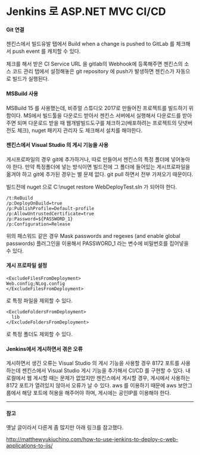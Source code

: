 # Jenkins 로 ASP.NET MVC CI/CD

#### Git 연결

젠킨스에서 빌드유발 탭에서 Build when a change is pushed to GitLab 를 체크해서
push event 를 캐치할 수 있다.

체크를 해서 받은 CI Service URL 을 gitlab의 Webhook에 등록해주면 젠킨스의 소스 코드 관리 탭에서 설정해놓은 git repository 에 push가 발생하면 젠킨스가 자동으로 빌드가 실행된다.

#### MSBuild 사용

MSBuild 15 를 사용했는데, 비쥬얼 스튜디오 2017로 만들어진 프로젝트를 빌드하기 위함이다. MS에서 빌드툴을 다운로드 받아서 젠킨스 서버에서 실행해서 다운로드를 받아주면 되며 다운로드 받을 때 웹개발빌드도구를 체크하고(배포하려는 프로젝트의 닷넷버전도 체크), nuget 패키지 관리자 도 체크해서 설치를 해야한다.

#### 젠킨스에서 Visual Studio 의 게시 기능을 사용

게시프로파일의 경우 git에 추가하거나, 따로 만들어서 젠킨스의 특정 폴더에 넣어놓아야 한다.
만약 특정폴더에 넣는 방식이면 빌드전에 그 폴더에 들어있는 게시프로파일을 옮겨야 하고 git에 추가된 경우는 별 문제 없다.
git pull 하면서 전부 가져오기 때문이다.

빌드전에 nuget 으로 C:\nuget restore WebDeployTest.sln 가 되어야 한다.

```
/t:ReBuild
/p:DeployOnBuild=true
/p:PublishProfile=Default-profile
/p:AllowUntrustedCertificate=true
/p:Password=${PASSWORD_1}
/p:Configuration=Release
```

위의 패스워드 같은 경우
Mask passwords and regexes (and enable global passwords)
플러그인을 이용해서 PASSWORD_1 라는 변수에 비밀번호를 집어넣을 수 있다.

#### 게시 프로파일 설정

```
<ExcludeFilesFromDeployment>
Web.config;NLog.config
</ExcludeFilesFromDeployment>
```

로 특정 파일을 제외할 수 있다.

```
<ExcludeFoldersFromDeployment>
  lib
</ExcludeFoldersFromDeployment>
```

로 특정 폴더도 제외할 수 있다.

#### Jenkins에서 게시하면서 겪은 오류

게시하면서 생긴 오류는 Visual Studio 의 게시 기능을 사용할 경우 8172 포트를 사용하는데
젠킨스에서 Visual Studio 게시 기능을 추가해서 CI/CD 를 구현할 수 있다.
내 로컬에서 웹 게시할 때는 문제가 없었지만 젠킨스에서 게시할 경우, 게시에서 사용하는 8172 포트가 열려있지 않아서 오류가 날 수 있다.
aws 를 이용하기 때문에 aws 보안그룹에서 해당 포트에 허용을 해주어야 하며, 게시에는 공인IP를 이용해야 한다.

---
#### 참고
옛날 글이라서 다른게 좀 많지만 아래 링크를 참고했다.

http://matthewyukiuchino.com/how-to-use-jenkins-to-deploy-c-web-applications-to-iis/
